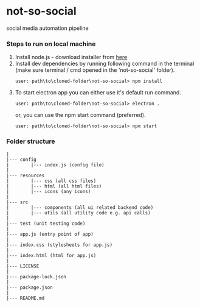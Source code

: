 # not-so-social
social media automation pipeline

<h3>Steps to run on local machine</h3>

1. Install node.js - download installer from <a href ='https://nodejs.org/en/download/'>here </a> 
2. Install dev dependencies by running following command in the terminal (make sure terminal / cmd opened in the 'not-so-social' folder).
    ``` 
    user: path\to\cloned-folder\not-so-social> npm install 
    ```
3. To start electron app you can either use it's default run command. 
    ```
    user: path\to\cloned-folder\not-so-social> electron . 
    ```
   or, you can use the npm start command (preferred).
    ```
    user: path\to\cloned-folder\not-so-social> npm start 
    ```


<h3>Folder structure</h3>

```
|
|--- config
|        |--- index.js (config file)
|
|--- resources
|        |--- css (all css files)
|        |--- html (all html files)
|        |--- icons (any icons)
|
|--- src
|        |--- components (all ui related backend code)
|        |--- utils (all utility code e.g. api calls)
|
|--- test (unit testing code)
|        
|--- app.js (entry point of app)
|        
|--- index.css (stylesheets for app.js)
|        
|--- index.html (html for app.js)
|        
|--- LICENSE
|        
|--- package-lock.json
|        
|--- package.json
|        
|--- README.md
```

